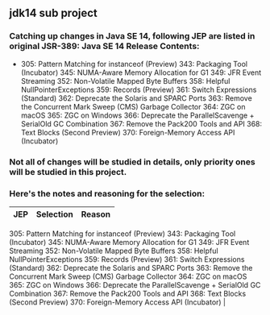 ## jdk14 sub project

### Catching up changes in Java SE 14, following JEP are listed in original JSR-389: Java SE 14 Release Contents:

- 305:	Pattern Matching for instanceof (Preview)
  343:	Packaging Tool (Incubator)
  345:	NUMA-Aware Memory Allocation for G1
  349:	JFR Event Streaming
  352:	Non-Volatile Mapped Byte Buffers
  358:	Helpful NullPointerExceptions
  359:	Records (Preview)
  361:	Switch Expressions (Standard)
  362:	Deprecate the Solaris and SPARC Ports
  363:	Remove the Concurrent Mark Sweep (CMS) Garbage Collector
  364:	ZGC on macOS
  365:	ZGC on Windows
  366:	Deprecate the ParallelScavenge + SerialOld GC Combination
  367:	Remove the Pack200 Tools and API
  368:	Text Blocks (Second Preview)
  370:	Foreign-Memory Access API (Incubator)

### Not all of changes will be studied in details, only priority ones will be studied in this project. 
### Here's the notes and reasoning for the selection:

| JEP | Selection  | Reason                                                                   |
| --- | ---------- | ------------------------------------------------------------------------ |
305:	Pattern Matching for instanceof (Preview)
343:	Packaging Tool (Incubator)
345:	NUMA-Aware Memory Allocation for G1
349:	JFR Event Streaming
352:	Non-Volatile Mapped Byte Buffers
358:	Helpful NullPointerExceptions
359:	Records (Preview)
361:	Switch Expressions (Standard)
362:	Deprecate the Solaris and SPARC Ports
363:	Remove the Concurrent Mark Sweep (CMS) Garbage Collector
364:	ZGC on macOS
365:	ZGC on Windows
366:	Deprecate the ParallelScavenge + SerialOld GC Combination
367:	Remove the Pack200 Tools and API
368:	Text Blocks (Second Preview)
370:	Foreign-Memory Access API (Incubator)                                        |
